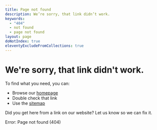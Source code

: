 ```yaml
---
title: Page not found
description: We’re sorry, that link didn’t work.
keywords:
  - "404"
  - not found
  - page not found
layout: page
doNotIndex: true
eleventyExcludeFromCollections: true
---
```

# We're sorry, that link didn't work.

To find what you need, you can:

* Browse our [homepage](/)
* Double check that link
* Use the [sitemap](/sitemap)

Did you get here from a link on our website? Let us know so we can fix it.

Error: Page not found (404)